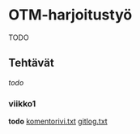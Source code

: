 # OTM-harjoitustyö
TODO 

## Tehtävät
*todo*

### viikko1
**todo**
[komentorivi.txt](https://github.com/nicohi/otm-harjoitustyo/blob/master/laskarit/viikko1/komentorivi.txt)
[gitlog.txt](https://github.com/nicohi/otm-harjoitustyo/blob/master/laskarit/viikko1/gitlog.txt)
